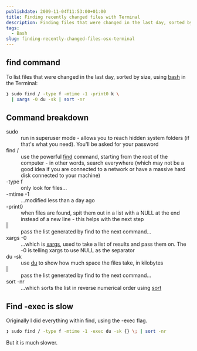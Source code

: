 ```yaml
---
publishdate: 2009-11-04T11:53:00+01:00
title: Finding recently changed files with Terminal
description: Finding files that were changed in the last day, sorted by size, using the  Terminal
tags:
  - Bash
slug: finding-recently-changed-files-osx-terminal
---
```


## find command

To list files that were changed in the last day, sorted by size, using [bash](http://en.wikipedia.org/wiki/Bash) in the Terminal:

```bash
❯ sudo find / -type f -mtime -1 -print0 k \
  | xargs -0 du -sk | sort -nr
```

## Command breakdown

<dl class="code-breakdown">
<dt>sudo</dt>
<dd>run in superuser mode - allows you to reach hidden system folders (if that's what you need). You'll be asked for your password</dd>

<dt>find /</dt>
<dd>use the powerful <a href="http://en.wikipedia.org/wiki/Find" title="[new window] find - Wikipedia, the free encyclopedia" target="_blank">find</a> command, starting from the root of the computer - in other words, search everywhere (which may not be a good idea if you are connected to a network or have a massive hard disk connected to your machine)</dd>

<dt>-type f</dt>
<dd>only look for files...</dd>

<dt>-mtime -1</dt>
<dd>...modified less than a day ago</dd>

<dt>-print0</dt>
<dd>when files are found, spit them out in a list with a NULL at the end instead of a new line - this helps with the next step</dd>

<dt>|</dt>
<dd>pass the list generated by find to the next command...</dd>

<dt>xargs -0</dt>
<dd>...which is <a href="http://en.wikipedia.org/wiki/Xargs" title="[new window] xargs - Wikipedia, the free encyclopedia" target="_blank">xargs</a>, used to take a list of results and pass them on. The -0 is telling xargs to use NULL as the separator</dd>

<dt>du -sk</dt>
<dd>use <a href="http://en.wikipedia.org/wiki/Du_(Unix)" title="[new window] du (Unix) - Wikipedia, the free encyclopedia" target="_blank">du</a> to show how much space the files take, in kilobytes</dd>

<dt>|</dt>
<dd>pass the list generated by find to the next command...</dd>

<dt>sort -nr</dt>
<dd>...which sorts the list in reverse numerical order using <a href="http://en.wikipedia.org/wiki/Sort_(Unix)" title="[new window] sort (Unix) - Wikipedia, the free encyclopedia" target="_blank">sort</a></dd>
</dl>

## Find -exec is slow

Originally I did everything within find, using the -exec flag.

```bash
❯ sudo find / -type f -mtime -1 -exec du -sk {} \; | sort -nr
```

But it is much slower.
